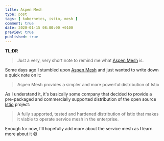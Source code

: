```yaml
---
title: Aspen Mesh
type: post
tags: [ kubernetes, istio, mesh ]
comment: true
date: 2020-01-15 08:00:00 +0100
preview: true
published: true
---
```


**TL;DR**

> Just a very, very short note to remind me what [Aspen Mesh][] is.

Some days ago I stumbled upon [Aspen Mesh][] and just wanted to write down a
quick note on it:

> Aspen Mesh provides a simpler and more powerful distribution of Istio

As I understand it, it's basically some company that decided to provide a
pre-packaged and commercially supported distribution of the open source
[Istio][] project:

> A fully supported, tested and hardened distribution of Istio that makes it
> viable to operate service mesh in the enterprise.

Enough for now, I'll hopefully add more about the service mesh as I learn
more about it 😅

[Aspen Mesh]: https://aspenmesh.io/
[Istio]: https://istio.io/
